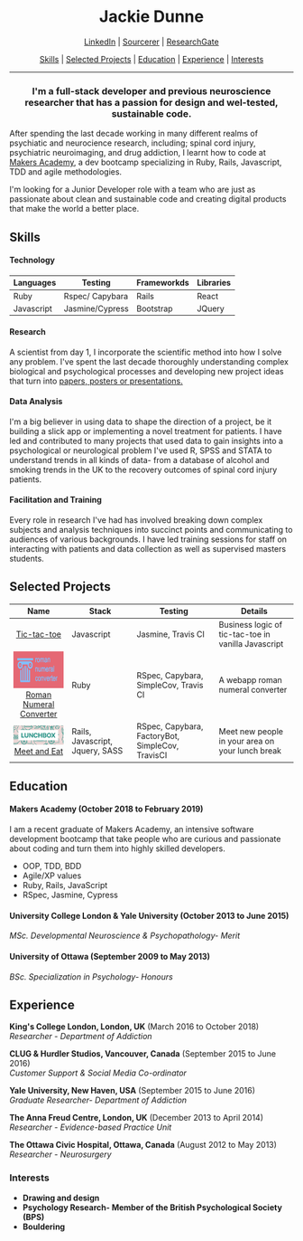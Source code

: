 <h1 align='center'>Jackie Dunne</h1>
  
<p align="center">
  <a href="#skills">LinkedIn</a> |
  <a href="https://sourcerer.io/kiedunne">Sourcerer</a> |
  <a href="https://www.researchgate.net/profile/Jacklyn_Dunne2">ResearchGate</a>
</p>
<p align="center">
  <a href="#skills">Skills</a> |
  <a href="#projects">Selected Projects</a> |
  <a href="#education">Education</a> |
  <a href="#experience">Experience</a> |
  <a href="#interests">Interests</a>
</p>

***

<h3 align='center'>I'm a full-stack developer and previous neuroscience researcher that has a passion for design and wel-tested, sustainable code.</h3>

After spending the last decade working in many different realms of psychiatic and neurocience research, including; spinal cord injury, psychiatric neuroimaging, and drug addiction, I learnt how to code at <a href="http://www.makersacademy.com/">Makers Academy</a>, a dev bootcamp specializing in Ruby, Rails, Javascript, TDD and agile methodologies.

I'm looking for a Junior Developer role with a team who are just as passionate about clean and sustainable code and creating digital products that make the world a better place.
 

## <a name="skills">Skills</a>

#### Technology

| Languages  | Testing         | Frameworkds  |  Libraries |
| ---------- |-----------------| -------------| -----------|
| Ruby       | Rspec/ Capybara |  Rails       |  React     |
| Javascript | Jasmine/Cypress |  Bootstrap   |  JQuery    |         

#### Research
A scientist from day 1, I incorporate the scientific method into how I solve any problem. I've spent the last decade thoroughly understanding complex biological and psychological processes and developing new project ideas that turn into <a href="https://www.researchgate.net/profile/Jacklyn_Dunne2/research">papers, posters or presentations.</a>

#### Data Analysis
I'm a big believer in using data to shape the direction of a project, be it building a slick app or implementing a novel treatment for patients. I have led and contributed to many projects that used data to gain insights into a psychological or neurological problem I've used R, SPSS and STATA to understand trends in all kinds of data- from a database of alcohol and smoking trends in the UK to the recovery outcomes of spinal cord injury patients.

#### Facilitation and Training
Every role in research I've had has involved breaking down complex subjects and analysis techniques into succinct points and communicating to audiences of various backgrounds. I have led training sessions for staff on interacting with patients and data collection as well as supervised masters students.

## <a name="projects">Selected Projects</a>

| Name                  | Stack             | Testing            | Details           |
| :-------------------: |-------------------| -------------------|-------------------|
| [Tic-tac-toe](https://github.com/kiedunne/tic-tac-toe)  | Javascript| Jasmine, Travis CI  | Business logic of tic-tac-toe in vanilla Javascript |
| <img src='ghub_romnum .png' width="150" height="65"/><br>[Roman Numeral Converter](https://github.com/kiedunne/roman-numeral-converter)  |   Ruby  |  RSpec, Capybara, SimpleCov, Travis CI | A webapp roman numeral converter | 
| <img src='ghub_lnch.png' width="150"/><br> [Meet and Eat](https://github.com/kiedunne/Meet-and-Eat) | Rails, Javascript, Jquery, SASS | RSpec, Capybara, FactoryBot,  SimpleCov, TravisCI | Meet new people in your area on your lunch break


## <a name="education">Education</a>

#### Makers Academy (October 2018 to February 2019)
I am a recent graduate of Makers Academy, an intensive software development bootcamp that take people who are curious and passionate about coding and turn them into highly skilled developers. 

- OOP, TDD, BDD
- Agile/XP values
- Ruby, Rails, JavaScript
- RSpec, Jasmine, Cypress

#### University College London & Yale University  (October 2013 to June 2015)
*MSc. Developmental Neuroscience & Psychopathology- Merit*

#### University of Ottawa (September 2009 to May 2013)
*BSc. Specialization in Psychology- Honours*


## <a name="experience">Experience</a>

**King's College London, London, UK** (March 2016 to October 2018)    
*Researcher - Department of Addiction*  

**CLUG & Hurdler Studios, Vancouver, Canada** (September 2015 to June 2016)   
*Customer Support & Social Media Co-ordinator*

**Yale University, New Haven, USA** (September 2015 to June 2016)   
*Graduate Researcher- Department of Addiction*

**The Anna Freud Centre, London, UK** (December 2013 to April 2014)    
*Researcher - Evidence-based Practice Unit*

**The Ottawa Civic Hospital, Ottawa, Canada** (August 2012 to May 2013)    
*Researcher - Neurosurgery*

### <a name="interests">Interests</a>
- <b>Drawing and design</b>
- <b>Psychology Research<b/>- Member of the British Psychological Society (BPS)
- <b>Bouldering</b>

